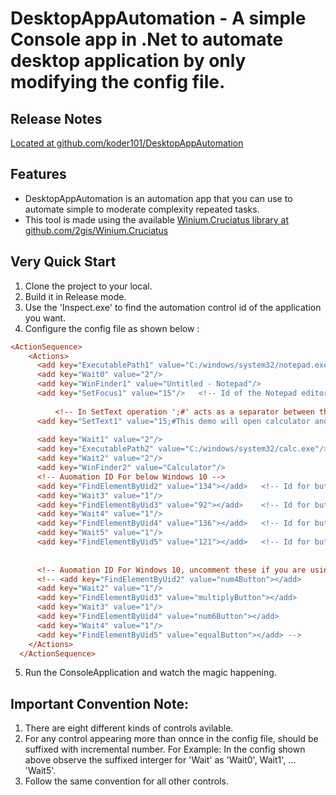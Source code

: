 DesktopAppAutomation - A simple Console app in .Net to automate desktop application by only modifying the config file.
========================================

Release Notes
-------------

[Located at github.com/koder101/DesktopAppAutomation](https://github.com/koder101/DesktopAppAutomation/)

Features
--------
- DesktopAppAutomation is an automation app that you can use to automate simple to moderate complexity repeated tasks.
- This tool is made using the available [Winium.Cruciatus library at github.com/2gis/Winium.Cruciatus](https://github.com/2gis/Winium.Cruciatus/)

Very Quick Start
--------
1. Clone the project to your local.
2. Build it in Release mode.
3. Use the 'Inspect.exe' to find the automation control id of the application you want.
4. Configure the config file as shown below :

```cfg
<ActionSequence>
    <Actions>
      <add key="ExecutablePath1" value="C:/windows/system32/notepad.exe"/>  
      <add key="Wait0" value="2"/>
      <add key="WinFinder1" value="Untitled - Notepad"/>
      <add key="SetFocus1" value="15"/>   <!-- Id of the Notepad editor area. -->
      
          <!-- In SetText operation ';#' acts as a separator between the control id and the text. -->
      <add key="SetText1" value="15;#This demo will open calculator and do some automated operations."/>
      
      <add key="Wait1" value="2"/>
      <add key="ExecutablePath2" value="C:/windows/system32/calc.exe"/>  
      <add key="Wait2" value="2"/>      
      <add key="WinFinder2" value="Calculator"/> 
      <!-- Auomation ID For below Windows 10 -->
      <add key="FindElementByUid2" value="134"></add>   <!-- Id for button 4 -->
      <add key="Wait3" value="1"/>
      <add key="FindElementByUid3" value="92"></add>    <!-- Id for button * -->
      <add key="Wait4" value="1"/>
      <add key="FindElementByUid4" value="136"></add>   <!-- Id for button 6 -->
      <add key="Wait5" value="1"/>
      <add key="FindElementByUid5" value="121"></add>   <!-- Id for button = -->
      
      
      <!-- Auomation ID For Windows 10, uncomment these if you are using Windows 10 and comment the above Ids -->
      <!-- <add key="FindElementByUid2" value="num4Button"></add>
      <add key="Wait2" value="1"/>
      <add key="FindElementByUid3" value="multiplyButton"></add>
      <add key="Wait3" value="1"/>
      <add key="FindElementByUid4" value="num6Button"></add>
      <add key="Wait4" value="1"/>
      <add key="FindElementByUid5" value="equalButton"></add> -->
    </Actions>
  </ActionSequence>
```

5. Run the ConsoleApplication and watch the magic happening.


Important Convention Note:
--------
1. There are eight different kinds of controls avilable.
2. For any control appearing more than onnce in the config file, should be suffixed with incremental number.
   For Example: In the config shown above observe the suffixed interger for 'Wait' as 'Wait0', Wait1', ... 'Wait5'.
3. Follow the same convention for all other controls.




